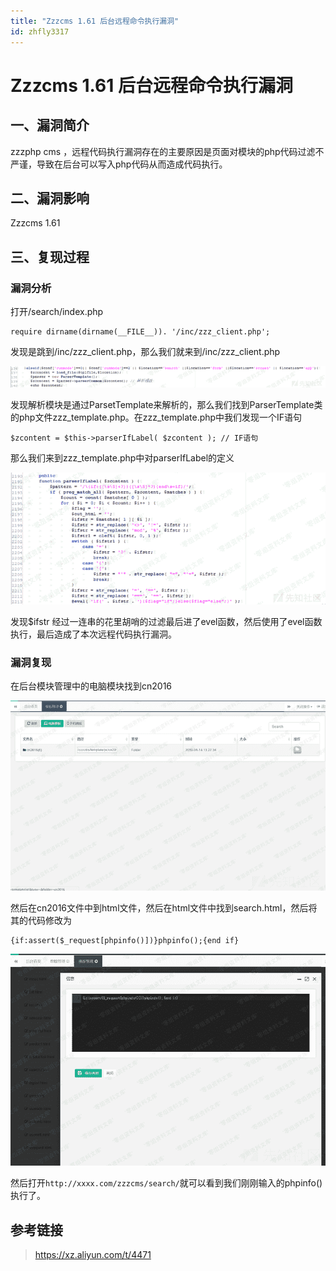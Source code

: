 ```yaml
---
title: "Zzzcms 1.61 后台远程命令执行漏洞"
id: zhfly3317
---
```


# Zzzcms 1.61 后台远程命令执行漏洞

## 一、漏洞简介

zzzphp cms ，远程代码执行漏洞存在的主要原因是页面对模块的php代码过滤不严谨，导致在后台可以写入php代码从而造成代码执行。

## 二、漏洞影响

Zzzcms 1.61

## 三、复现过程

### 漏洞分析

打开/search/index.php

```
require dirname(dirname(__FILE__)). '/inc/zzz_client.php'; 
```

发现是跳到/inc/zzz_client.php，那么我们就来到/inc/zzz_client.php

![image](../img/e1e301cf12777d4f767840700ad13e40.png)

发现解析模块是通过ParsetTemplate来解析的，那么我们找到ParserTemplate类的php文件zzz_template.php。在zzz_template.php中我们发现一个IF语句

```
$zcontent = $this->parserIfLabel( $zcontent ); // IF语句 
```

那么我们来到zzz_template.php中对parserIfLabel的定义

![image](../img/6eaba57ecb3c0125b59bc0dc0993bd10.png)

发现$ifstr 经过一连串的花里胡哨的过滤最后进了evel函数，然后使用了evel函数执行，最后造成了本次远程代码执行漏洞。

### 漏洞复现

在后台模块管理中的电脑模块找到cn2016

![image](../img/e54917d7ab6cfe13cbde52ee66b080f2.png)

然后在cn2016文件中到html文件，然后在html文件中找到search.html，然后将其的代码修改为

```
{if:assert($_request[phpinfo()])}phpinfo();{end if} 
```

![image](../img/796e14723081a65363f1766052c92f7f.png)

然后打开`http://xxxx.com/zzzcms/search/`就可以看到我们刚刚输入的phpinfo()执行了。

## 参考链接

> https://xz.aliyun.com/t/4471